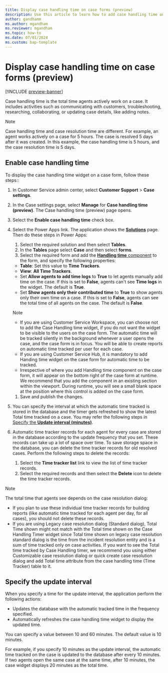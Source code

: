 ```yaml
---
title: Display case handling time on case forms (preview)
description: Use this article to learn how to add case handling time on custom case forms.
author: gandhamm 
ms.author: mgandham
ms.reviewer: mgandham
ms.topic: how-to 
ms.date: 07/01/2024 
ms.custom: bap-template 
---
```


# Display case handling time on case forms (preview)

[!INCLUDE [preview-banner](../../../shared-content/shared/preview-includes/preview-note.md)]

Case handling time is the total time agents actively work on a case. It includes activities such as communicating  with customers, troubleshooting, researching, collaborating, or updating case details, like adding notes.

> [!NOTE]
> Case handling time and case resolution time are different. For example, an agent works actively on a case for 5 hours. The case is resolved 5 days after it was created. In this example, the case handling time is 5 hours, and the case resolution time is 5 days.

## Enable case handling time

To display the case handling time widget on a case form, follow these steps:: 

1. In Customer Service admin center, select **Customer Support** > **Case settings**.
1. In the Case settings page, select **Manage** for **Case handling time (preview)**. The Case handling time (preview) page opens.
1. Select the **Enable case handling time** check box.
1. Select the Power Apps link. The application shows the [**Solutions**](/power-apps/maker/data-platform/solutions-overview#work-with-solutions-in-power-apps) page. Then do these steps in Power Apps:

    1. Select the required solution and then select **Tables**. 
    1. In the **Tables** page select **Case** and then select **forms**.
    1. Select the required form and add the [**Handling time** component](/power-apps/maker/model-driven-apps/add-move-configure-or-delete-components-on-form#add-components-to-a-form) to the form, and specify the following properties:

      - **Table**: Set this value to **Time Trackers**.
      - **View**: **All Time Trackers**.
      - Set **Allow agents to add time logs** to **True** to let agents manually add time on the case. If this is set to **False**, agents can't see **Time logs** in the widget. The default is **True**.
      - Set **Show agents only their contributed time** to **True** to show agents only their own time on a case. If this is set to **False**, agents can see the total time of all agents on the case. The default is **False**.
    > [!NOTE]
    >  - If you are using Customer Service Workspace, you can choose not to add the Case Handling time widget, if you do not want the widget to be visible to the users on the case form. The automatic time will be tracked silently in the background whenever a user opens the case, and the case form is in focus. You will be able to create reports on automatic time tracked per user for each case.
    > - If you are using Customer Service Hub, it is mandatory to add Handing time widget on the case form for automatic time to be tracked.
    > - Irrespective of where you add Handling time component on the case form, it will appear on the bottom right of the case form at runtime. We recommend that you add the component in an existing section within the viewport. During runtime, you will see a small blank space at the position where this control is added on the case form.
    1. Save and publish the changes.

1. You can specify the interval at which the automatic time tracked is stored in the database and the timer gets refreshed to show the latest Total time tracked on a case. You may refer the following steps in [Specify the **Update interval (minutes)**](#specify-the-update-interval). 
1. Automatic time tracker records for each agent for every case are stored in the database according to the update frequency that you set. These records can take up a lot of space over time. To save storage space in the database, you can delete the time tracker records for old resolved cases. Perform the following steps to delete the records:
   1. Select the **Time tracker list** link to view the list of time tracker records.
   1. Select the  required records and then select the **Delete** icon to delete the time tracker records.

> [!NOTE]
> The total time that agents see depends on the case resolution dialog:
> - If you plan to use these individual time tracker records for building reports (like automatic time tracked for each agent per day, for all cases), you should not delete these records.
> - If you are using Legacy case resolution dialog (Standard dialog), Total Time shown might not match with the Total time shown on the Case Handling Timer widget since Total time shown on legacy case resolution standard dialog is the time from the incident resolution entity and is a sum of time tracked only on case activities. If you want to see the Total time tracked by Case Handling timer, we recommend you using either Customizable case resolution dialog or quick create case resolution dialog and add Total time attribute from the case handling time (Time Tracker) table to it.

## Specify the update interval

When you specify a time for the update interval, the application perform the following actions:

- Updates the database with the automatic tracked time in the frequency specified.
- Automatically refreshes the case handling time widget to display the updated time.

You can specify a value between 10 and 60 minutes. The default value is 10 minutes.

For example, if you specify 10 minutes as the update interval, the automatic time tracked on the case is updated to the database after every 10 minutes. If two agents open the same case at the same time, after 10 minutes, the case widget displays 20 minutes as the total time. 

